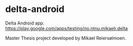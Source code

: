 # delta-android

Delta Android app.
https://play.google.com/apps/testing/no.ntnu.mikaelr.delta

Master Thesis project developed by Mikael Reiersølmoen.
